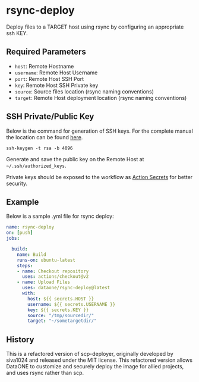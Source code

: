 # rsync-deploy

Deploy files to a TARGET host using rsync by configuring an appropriate ssh KEY.

## Required Parameters

- `host`: Remote Hostname
- `username`: Remote Host Username
- `port`: Remote Host SSH Port
- `key`: Remote Host SSH Private key
- `source`: Source files location (rsync naming conventions)
- `target`: Remote Host deployment location (rsync naming conventions)

## SSH Private/Public Key
Below is the command for generation of SSH keys. For the complete manual the location can be found [here](https://linux.die.net/man/1/ssh-keygen).
```
ssh-keygen -t rsa -b 4096
```
Generate and save the public key on the Remote Host at `~/.ssh/authorized_keys`.

Private keys should be exposed to the workflow as [Action Secrets](https://docs.github.com/en/actions/reference/encrypted-secrets) for better security.

## Example

Below is a sample .yml file for rsync deploy:

```yml
name: rsync-deploy
on: [push]
jobs:

  build:
    name: Build
    runs-on: ubuntu-latest
    steps:
    - name: Checkout repository
      uses: actions/checkout@v2    
    - name: Upload Files
      uses: dataone/rsync-deploy@latest
      with:
        host: ${{ secrets.HOST }}
        username: ${{ secrets.USERNAME }}
        key: ${{ secrets.KEY }}
        source: "/tmp/sourcedir/"
        target: "~/sometargetdir/"
```

## History

This is a refactored version of scp-deployer, originally developed by siva1024 and released under the MIT license. This refactored version allows DataONE to customize and securely deploy the image for allied projects, and uses rsync rather than scp.
